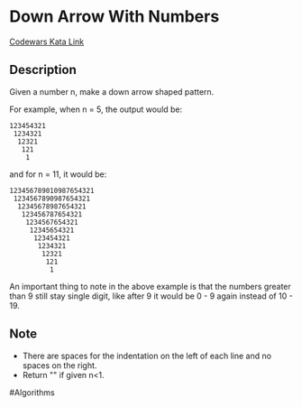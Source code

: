 # Down Arrow With Numbers

[Codewars Kata Link](https://www.codewars.com/kata/5645b24e802c6326f7000049/python)

## Description
Given a number n, make a down arrow shaped pattern.

For example, when n = 5, the output would be:

```
123454321
 1234321
  12321
   121
    1
```

and for n = 11, it would be:

```
123456789010987654321
 1234567890987654321
  12345678987654321
   123456787654321
    1234567654321
     12345654321
      123454321
       1234321
        12321
         121
          1
```

An important thing to note in the above example is that the numbers greater than 9 still stay single digit, like after 9 it would be 0 - 9 again instead of 10 - 19.

## Note
- There are spaces for the indentation on the left of each line and no spaces on the right.
- Return "" if given n<1.

#Algorithms